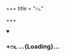 +++
title = "೧೬"

+++

<div class="js_include" includetitle="true" newlevelforh1="3" unfilled url="/mahAbhAratam/kAvyam/bhAShAntaram/kn/kumAra-vyAsa-bhArata/vishvAsa-prastuti/06_bhIShma/16/_index.md">
<details open><summary><h3>+೧೬ ...{Loading}...</h3></summary>
</details>
</div>